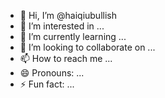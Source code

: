 - 👋 Hi, I’m @haiqiubullish
- 👀 I’m interested in ...
- 🌱 I’m currently learning ...
- 💞️ I’m looking to collaborate on ...
- 📫 How to reach me ...
- 😄 Pronouns: ...
- ⚡ Fun fact: ...

<!---
haiqiubullish/haiqiubullish is a ✨ special ✨ repository because its `README.md` (this file) appears on your GitHub profile.
You can click the Preview link to take a look at your changes.
--->
